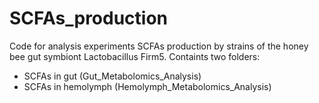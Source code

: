 # SCFAs_production
Code for analysis experiments SCFAs production by strains of the honey bee gut symbiont Lactobacillus Firm5.
Containts two folders:

- SCFAs in gut (Gut_Metabolomics_Analysis)
- SCFAs in hemolymph (Hemolymph_Metabolomics_Analysis)
